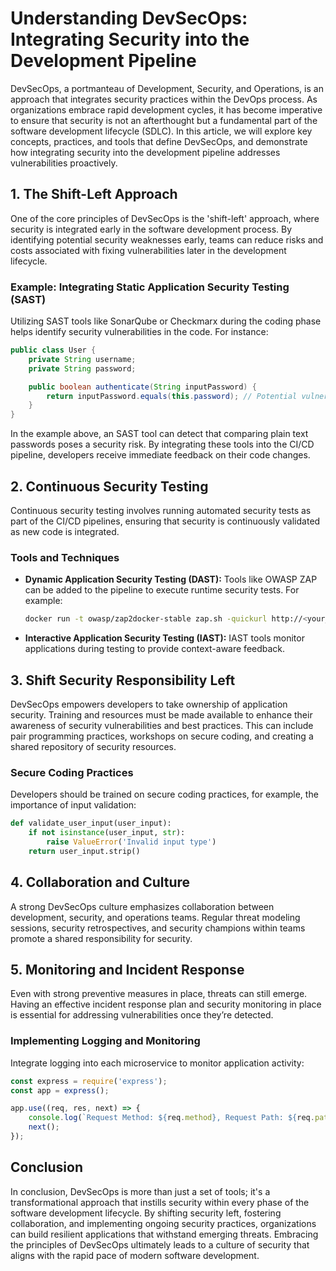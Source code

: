 # Understanding DevSecOps: Integrating Security into the Development Pipeline

DevSecOps, a portmanteau of Development, Security, and Operations, is an approach that integrates security practices within the DevOps process. As organizations embrace rapid development cycles, it has become imperative to ensure that security is not an afterthought but a fundamental part of the software development lifecycle (SDLC). In this article, we will explore key concepts, practices, and tools that define DevSecOps, and demonstrate how integrating security into the development pipeline addresses vulnerabilities proactively.

## 1. The Shift-Left Approach

One of the core principles of DevSecOps is the 'shift-left' approach, where security is integrated early in the software development process. By identifying potential security weaknesses early, teams can reduce risks and costs associated with fixing vulnerabilities later in the development lifecycle.

### Example: Integrating Static Application Security Testing (SAST)

Utilizing SAST tools like SonarQube or Checkmarx during the coding phase helps identify security vulnerabilities in the code. For instance:

```java
public class User {
    private String username;
    private String password;

    public boolean authenticate(String inputPassword) {
        return inputPassword.equals(this.password); // Potential vulnerability!
    }
}
```

In the example above, an SAST tool can detect that comparing plain text passwords poses a security risk. By integrating these tools into the CI/CD pipeline, developers receive immediate feedback on their code changes.

## 2. Continuous Security Testing

Continuous security testing involves running automated security tests as part of the CI/CD pipelines, ensuring that security is continuously validated as new code is integrated.

### Tools and Techniques
- **Dynamic Application Security Testing (DAST):** Tools like OWASP ZAP can be added to the pipeline to execute runtime security tests. For example:
  ```bash
  docker run -t owasp/zap2docker-stable zap.sh -quickurl http://<your_application_url> -quickout report.html
  ```
- **Interactive Application Security Testing (IAST):** IAST tools monitor applications during testing to provide context-aware feedback.

## 3. Shift Security Responsibility Left

DevSecOps empowers developers to take ownership of application security. Training and resources must be made available to enhance their awareness of security vulnerabilities and best practices. This can include pair programming practices, workshops on secure coding, and creating a shared repository of security resources.

### Secure Coding Practices
Developers should be trained on secure coding practices, for example, the importance of input validation:
```python
def validate_user_input(user_input):
    if not isinstance(user_input, str):
        raise ValueError('Invalid input type')
    return user_input.strip()
```

## 4. Collaboration and Culture

A strong DevSecOps culture emphasizes collaboration between development, security, and operations teams. Regular threat modeling sessions, security retrospectives, and security champions within teams promote a shared responsibility for security. 

## 5. Monitoring and Incident Response

Even with strong preventive measures in place, threats can still emerge. Having an effective incident response plan and security monitoring in place is essential for addressing vulnerabilities once they’re detected.

### Implementing Logging and Monitoring
Integrate logging into each microservice to monitor application activity:
```javascript
const express = require('express');
const app = express();

app.use((req, res, next) => {
    console.log(`Request Method: ${req.method}, Request Path: ${req.path}`);
    next();
});
```

## Conclusion

In conclusion, DevSecOps is more than just a set of tools; it's a transformational approach that instills security within every phase of the software development lifecycle. By shifting security left, fostering collaboration, and implementing ongoing security practices, organizations can build resilient applications that withstand emerging threats. Embracing the principles of DevSecOps ultimately leads to a culture of security that aligns with the rapid pace of modern software development.
